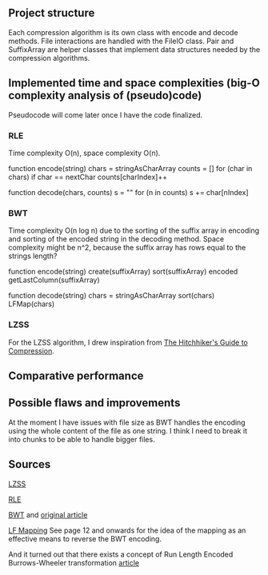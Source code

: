 ## Project structure
Each compression algorithm is its own class with encode and decode methods. File interactions are handled with the FileIO class. Pair and SuffixArray are helper classes that implement data structures needed by the compression algorithms.

## Implemented time and space complexities (big-O complexity analysis of (pseudo)code)
Pseudocode will come later once I have the code finalized.

### RLE
Time complexity O(n), space complexity O(n).

function encode(string)
    chars = stringAsCharArray
    counts = []
    for (char in chars) 
        if char == nextChar
            counts[charIndex]++

function decode(chars, counts)
    s = ""
    for (n in counts)
        s += char[nIndex]

### BWT
Time complexity O(n log n) due to the sorting of the suffix array in encoding and sorting of the encoded string in the decoding method. Space complexity might be n^2, because the suffix array has rows equal to the strings length?

function encode(string)
    create(suffixArray)
    sort(suffixArray)
    encoded getLastColumn(suffixArray)

function decode(string)
    chars = stringAsCharArray
    sort(chars)
    LFMap(chars)

### LZSS
For the LZSS algorithm, I drew inspiration from [The Hitchhiker's Guide to Compression](https://go-compression.github.io/algorithms/lzss/).

## Comparative performance

## Possible flaws and improvements
At the moment I have issues with file size as BWT handles the encoding using the whole content of the file as one string. I think I need to break it into chunks to be able to handle bigger files.

## Sources
[LZSS](https://en.wikipedia.org/wiki/Lempel%E2%80%93Ziv%E2%80%93Storer%E2%80%93Szymanski)

[RLE](https://en.wikipedia.org/wiki/Run-length_encoding)

[BWT](https://en.wikipedia.org/wiki/Burrows%E2%80%93Wheeler_transform) and [original article](https://www.hpl.hp.com/techreports/Compaq-DEC/SRC-RR-124.html)

[LF Mapping](https://web.stanford.edu/class/cs262/archives/notes/lecture4.pdf) See page 12 and onwards for the idea of the mapping as an effective means to reverse the BWT encoding.

And it turned out that there exists a concept of Run Length Encoded Burrows-Wheeler transformation [article](https://drops.dagstuhl.de/opus/volltexte/2017/7321/pdf/LIPIcs-CPM-2017-17.pdf)

